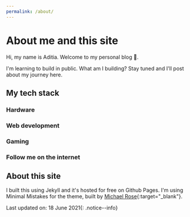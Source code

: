 ```yaml
---
permalink: /about/
---
```


# About me and this site

Hi, my name is Aditia. Welcome to my personal blog :wave:.

I'm learning to build in public. What am I building? Stay tuned and I'll post about my journey here.

## My tech stack

### Hardware

### Web development

### Gaming

### Follow me on the internet

## About this site

I built this using Jekyll and it's hosted for free on Github Pages. I'm using Minimal Mistakes for the theme, built by [Michael Rose](https://mademistakes.com "Check his awesome blog"){:target="_blank"}.

Last updated on: 18 June 2021{: .notice--info}
